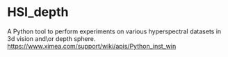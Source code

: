 
# HSI_depth

A Python tool to perform  experiments on various hyperspectral datasets in 3d vision and\or depth sphere.
https://www.ximea.com/support/wiki/apis/Python_inst_win